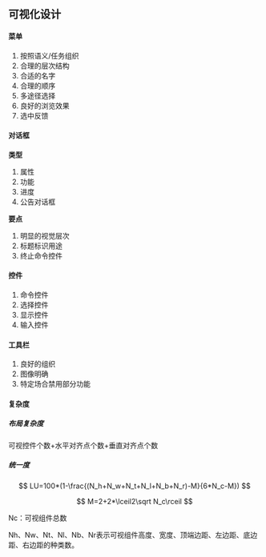 ## 可视化设计

#### 菜单

1. 按照语义/任务组织
2. 合理的层次结构
3. 合适的名字
4. 合理的顺序
5. 多途径选择
6. 良好的浏览效果
7. 选中反馈

#### 对话框

**类型**

1. 属性
2. 功能
3. 进度
4. 公告对话框

**要点**

1. 明显的视觉层次
2. 标题标识用途
3. 终止命令控件

#### 控件

1. 命令控件
2. 选择控件
3. 显示控件
4. 输入控件

#### 工具栏

1. 良好的组织
2. 图像明确
3. 特定场合禁用部分功能

#### 复杂度

##### 布局复杂度

可视控件个数+水平对齐点个数+垂直对齐点个数

##### 统一度

$$
LU=100*(1-\frac{(N_h+N_w+N_t+N_l+N_b+N_r)-M}{6*N_c-M})
$$

$$
M=2+2*\lceil2\sqrt N_c\rceil
$$

Nc：可视组件总数

Nh、Nw、Nt、Nl、Nb、Nr表示可视组件高度、宽度、顶端边距、左边距、底边距、右边距的种类数。